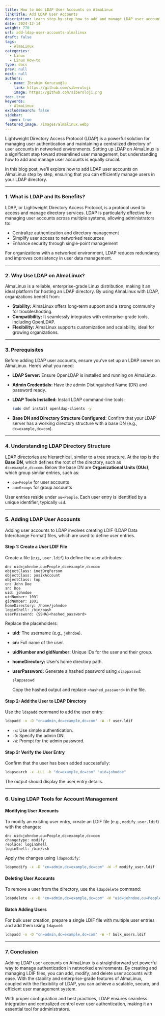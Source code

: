 ```yaml
---
title: How to Add LDAP User Accounts on AlmaLinux
linkTitle: Add LDAP User Accounts
description: Learn step-by-step how to add and manage LDAP user accounts on AlmaLinux. Follow this comprehensive guide to streamline user authentication and directory management.
date: 2024-12-14
weight: 770
url: add-ldap-user-accounts-almalinux
draft: false
tags:
  - AlmaLinux
categories:
  - Linux
  - Linux How-to
type: docs
prev: null
next: null
authors:
  - name: İbrahim Korucuoğlu
    link: https://github.com/siberoloji
    image: https://github.com/siberoloji.png
toc: true
keywords:
  - AlmaLinux
excludeSearch: false
sidebar:
  open: true
featured_image: /images/almalinux.webp
---
```

Lightweight Directory Access Protocol (LDAP) is a powerful solution for managing user authentication and maintaining a centralized directory of user accounts in networked environments. Setting up LDAP on AlmaLinux is a significant step toward streamlined user management, but understanding how to add and manage user accounts is equally crucial.

In this blog post, we’ll explore how to add LDAP user accounts on AlmaLinux step by step, ensuring that you can efficiently manage users in your LDAP directory.

---

### **1. What is LDAP and Its Benefits?**

LDAP, or Lightweight Directory Access Protocol, is a protocol used to access and manage directory services. LDAP is particularly effective for managing user accounts across multiple systems, allowing administrators to:

- Centralize authentication and directory management
- Simplify user access to networked resources
- Enhance security through single-point management

For organizations with a networked environment, LDAP reduces redundancy and improves consistency in user data management.

---

### **2. Why Use LDAP on AlmaLinux?**

AlmaLinux is a reliable, enterprise-grade Linux distribution, making it an ideal platform for hosting an LDAP directory. By using AlmaLinux with LDAP, organizations benefit from:

- **Stability:** AlmaLinux offers long-term support and a strong community for troubleshooting.
- **Compatibility:** It seamlessly integrates with enterprise-grade tools, including OpenLDAP.
- **Flexibility:** AlmaLinux supports customization and scalability, ideal for growing organizations.

---

### **3. Prerequisites**

Before adding LDAP user accounts, ensure you’ve set up an LDAP server on AlmaLinux. Here’s what you need:

- **LDAP Server:** Ensure OpenLDAP is installed and running on AlmaLinux.
- **Admin Credentials:** Have the admin Distinguished Name (DN) and password ready.
- **LDAP Tools Installed:** Install LDAP command-line tools:

  ```bash
  sudo dnf install openldap-clients -y
  ```

- **Base DN and Directory Structure Configured:** Confirm that your LDAP server has a working directory structure with a base DN (e.g., `dc=example,dc=com`).

---

### **4. Understanding LDAP Directory Structure**

LDAP directories are hierarchical, similar to a tree structure. At the top is the **Base DN**, which defines the root of the directory, such as `dc=example,dc=com`. Below the base DN are **Organizational Units (OUs)**, which group similar entries, such as:

- `ou=People` for user accounts
- `ou=Groups` for group accounts

User entries reside under `ou=People`. Each user entry is identified by a unique identifier, typically `uid`.

---

### **5. Adding LDAP User Accounts**

Adding user accounts to LDAP involves creating LDIF (LDAP Data Interchange Format) files, which are used to define user entries.

#### **Step 1: Create a User LDIF File**

Create a file (e.g., `user.ldif`) to define the user attributes:

```ldif
dn: uid=johndoe,ou=People,dc=example,dc=com
objectClass: inetOrgPerson
objectClass: posixAccount
objectClass: top
cn: John Doe
sn: Doe
uid: johndoe
uidNumber: 1001
gidNumber: 1001
homeDirectory: /home/johndoe
loginShell: /bin/bash
userPassword: {SSHA}<hashed_password>
```

Replace the placeholders:

- **uid:** The username (e.g., `johndoe`).
- **cn:** Full name of the user.
- **uidNumber and gidNumber:** Unique IDs for the user and their group.
- **homeDirectory:** User’s home directory path.
- **userPassword:** Generate a hashed password using `slappasswd`:

  ```bash
  slappasswd
  ```

  Copy the hashed output and replace `<hashed_password>` in the file.

#### **Step 2: Add the User to LDAP Directory**

Use the `ldapadd` command to add the user entry:

```bash
ldapadd -x -D "cn=admin,dc=example,dc=com" -W -f user.ldif
```

- `-x`: Use simple authentication.
- `-D`: Specify the admin DN.
- `-W`: Prompt for the admin password.

#### **Step 3: Verify the User Entry**

Confirm that the user has been added successfully:

```bash
ldapsearch -x -LLL -b "dc=example,dc=com" "uid=johndoe"
```

The output should display the user entry details.

---

### **6. Using LDAP Tools for Account Management**

#### **Modifying User Accounts**

To modify an existing user entry, create an LDIF file (e.g., `modify_user.ldif`) with the changes:

```ldif
dn: uid=johndoe,ou=People,dc=example,dc=com
changetype: modify
replace: loginShell
loginShell: /bin/zsh
```

Apply the changes using `ldapmodify`:

```bash
ldapmodify -x -D "cn=admin,dc=example,dc=com" -W -f modify_user.ldif
```

#### **Deleting User Accounts**

To remove a user from the directory, use the `ldapdelete` command:

```bash
ldapdelete -x -D "cn=admin,dc=example,dc=com" -W "uid=johndoe,ou=People,dc=example,dc=com"
```

#### **Batch Adding Users**

For bulk user creation, prepare a single LDIF file with multiple user entries and add them using `ldapadd`:

```bash
ldapadd -x -D "cn=admin,dc=example,dc=com" -W -f bulk_users.ldif
```

---

### **7. Conclusion**

Adding LDAP user accounts on AlmaLinux is a straightforward yet powerful way to manage authentication in networked environments. By creating and managing LDIF files, you can add, modify, and delete user accounts with ease. With the stability and enterprise-grade features of AlmaLinux, coupled with the flexibility of LDAP, you can achieve a scalable, secure, and efficient user management system.

With proper configuration and best practices, LDAP ensures seamless integration and centralized control over user authentication, making it an essential tool for administrators.

